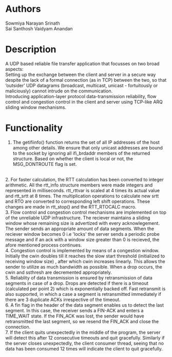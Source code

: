 Authors
=======

Sowmiya Narayan Srinath<br>
Sai Santhosh Vaidyam Anandan

Description
===========

A UDP based reliable file transfer application that focusses on two broad aspects:
<br>
Setting up the exchange between the client and server in a secure way despite the lack of a formal connection (as in TCP) between the two, so that ‘outsider’ UDP datagrams (broadcast, multicast, unicast - fortuitously or maliciously) cannot intrude on the communication.
<br>
Introducing application-layer protocol data-transmission reliability, flow control and congestion control in the client and server using TCP-like ARQ sliding window mechanisms.

Functionality
=============

1. The getifiinfo() function returns the set of all IP addresses of the host among other details. We
    ensure that only unicast addresses are bound to the socket by ignoring all ifi_brdaddr members of the
    returned structure. Based on whether the client is local or not, the MSG_DONTROUTE flag is set. 
<br>
2. For faster calculation, the RTT calculation has been converted to integer arithmetic. All the rtt_info
    structure members were made integers and represented in milliseconds. rtt_rttvar is scaled at 4 times
    its actual value and rtt_srtt at 8 times. The multiplication operations to calculate new srtt and RTO
    are converted to corresponding left shift operations. These changes are made in rtt_stop() and the
    RTT_RTOCALC macro.
<br>
3. Flow control and congestion control mechanisms are implemented on top of the unreliable UDP infrastructure.
    The reciever maintains a sliding window whose remaining size is advertized with every acknowlegement. The
    sender sends an appropriate amount of data segments. When the reciever window becomes 0 i.e 'locks' the 
    server sends a periodic probe message and if an ack with a window size greater than 0 is recieved, the afore
    mentioned process continues.
<br>
4. Congestion control is implemented by means of a congestion window. Initially the cwin doubles till it reaches
    the slow start threshold (initialized to receiving window size) , after which cwin increases linearly. This
    allows the sender to utilize as much bandwidth as possible. When a drop occurs, the cwin and ssthresh are
    decremented appropriately.
<br>
5. Reliablity of data transmission is ensured by retransmission of data segments in case of a drop. Drops are 
    detected if there is a timeout (calculated per point 2) which is exponentially backed off. Fast retransmit
    is also supported, in which a case a segment is retransmitted immediately if there are 3 duplicate ACKs
    irrespective of the timeout.
<br>
6. A fin flag in the header of the data segment enables us to detect the last segment. In this case, the receiver
    sends a FIN-ACK and enters a TIME_WAIT state. If the FIN_ACK was lost, the sender would have retransmitted
    the last segment, so we resend the FIN_ACK and close the connection.
<br>
7. If the client quits unexpectedly in the middle of the program, the server will detect this after 12 consecutive
    timeouts and quit gracefully. Similarly if the server closes unexpectedly, the client consumer thread, seeing 
    that no data has been consumed 12 times will indicate the client to quit gracefully.
<br>
